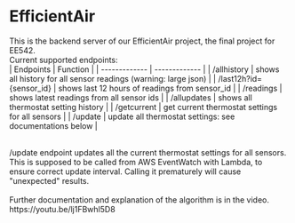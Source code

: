 # EfficientAir

This is the backend server of our EfficientAir project, the final project for EE542. 
<br> Current supported endpoints:
<br>
| Endpoints  | Function |
| ------------- | ------------- |
| /allhistory | shows all history for all sensor readings (warning: large json) |
| /last12h?id={sensor_id} | shows last 12 hours of readings from sensor_id |
| /readings | shows latest readings from all sensor ids |
| /allupdates | shows all thermostat setting history |
| /getcurrent | get current thermostat settings for all sensors |
| /update | update all thermostat settings: see documentations below |

<br>
/update endpoint updates all the current thermostat settings for all sensors. This is supposed to be called from AWS EventWatch with Lambda, to ensure correct update interval. Calling it prematurely will cause "unexpected" results.
<br><br>
Further documentation and explanation of the algorithm is in the video.
https://youtu.be/lj1FBwhl5D8
